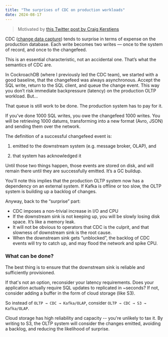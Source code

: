 ```yaml
---
title: "The surprises of CDC on production workloads"
date: 2024-08-17
---
```


> Motivated by [this Twitter post by Craig Kerstiens](https://x.com/craigkerstiens/status/1824114371737616794)

CDC ([change data capture](https://en.wikipedia.org/wiki/Change_data_capture)) tends to surprise in terms of expense on the production database. Each write becomes two writes — once to the system of record, and once to the changefeed.

This is an essential characteristic, not an accidental one. That’s what the semantics of CDC are.

In CockroachDB (where I previously led the CDC team), we started with a good baseline, that the changefeed was always asynchronous. Accept the SQL write, return to the SQL client, and queue the change event. This way you don’t risk immediate backpressure (latency) on the production OLTP workload. But...

That queue is still work to be done. The production system has to pay for it.

If you’ve done 1000 SQL writes, you owe the changefeed 1000 writes. You will be retrieving 1000 datums, transforming into a new format (Avro, JSON) and sending them over the network.

The definition of a successful changefeed event is:

1) emitted to the downstream system (e.g. message broker, OLAP), and

2) that system has acknowledged it

Until those two things happen, those events are stored on disk, and will remain there until they are successfully emitted. It’s a GC buildup.

You'll note this implies that the production OLTP system now has a dependency on an external system. If Kafka is offline or too slow, the OLTP system is building up a backlog of changes.

Anyway, back to the “surprise” part:

- CDC imposes a non-trivial increase in I/O and CPU
- If the downstream sink is not keeping up, you will be slowly losing disk space. It’s like a memory leak.
- It will not be obvious to operators that CDC is the culprit, and that slowness of downstream sink is the root cause.
- When the downstream sink gets “unblocked”, the backlog of CDC events will try to catch up, and may flood the network and spike CPU.

### What can be done?

The best thing is to ensure that the downstream sink is reliable and sufficiently provisioned.

If that's not an option, reconsider your latency requirements. Does your application actually require SQL updates to replicated in ~seconds? If not, consider adding a buffer in the form of cloud storage (like S3).

So instead of `OLTP → CDC → Kafka/OLAP`, consider `OLTP → CDC → S3 → Kafka/OLAP`.

Cloud storage has high reliability and capacity -- you're unlikely to tax it. By writing to S3, the OLTP system will consider the changes emitted, avoiding a backlog, and reducing the likelihood of surprise.
